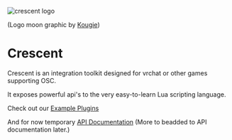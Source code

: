 ﻿
![crescent logo](https://xayr.gay/share/07-2023/crescent_logo_small.png)

(Logo moon graphic by [Kougie](https://spacevamps.tumblr.com/))
# Crescent 

Crescent is an integration toolkit designed for vrchat or other games supporting OSC. 

It exposes powerful api's to the very easy-to-learn Lua scripting language. 

Check out our [Example Plugins](https://github.com/XAYRGA/Crescent/tree/master/Crescent/Crescent-Docs)

And for now temporary [API Documentation](https://github.com/XAYRGA/Crescent/blob/master/Crescent/Crescent-Docs/api.txt) (More to beadded to API documentation later.)
 
